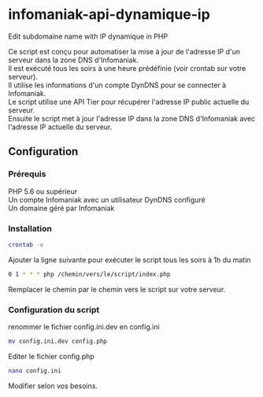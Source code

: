 # infomaniak-api-dynamique-ip
Edit subdomaine name with IP dynamique in PHP

Ce script est conçu pour automatiser la mise à jour de l'adresse IP d'un serveur dans la zone DNS d'Infomaniak.  
Il est exécuté tous les soirs à une heure prédéfinie (voir crontab sur votre serveur).  
Il utilise les informations d'un compte DynDNS  pour se connecter à Infomaniak.  
Le script utilise une API Tier pour récupérer l'adresse IP public actuelle du serveur.  
Ensuite le script met à jour l'adresse IP dans la zone DNS d'Infomaniak avec l'adresse IP actuelle du serveur.

## Configuration

### Prérequis
PHP 5.6 ou supérieur  
Un compte Infomaniak avec un utilisateur DynDNS configuré  
Un domaine géré par Infomaniak

### Installation
```bash
crontab -e
```

Ajouter la ligne suivante pour exécuter le script tous les soirs à 1h du matin
```bash
0 1 * * * php /chemin/vers/le/script/index.php
```
Remplacer le chemin par le chemin vers le script sur votre serveur.

### Configuration du script
renommer le fichier config.ini.dev en config.ini
```bash
mv config.ini.dev config.php
```

Editer le fichier config.php
```bash
nano config.ini
```
Modifier selon vos besoins.